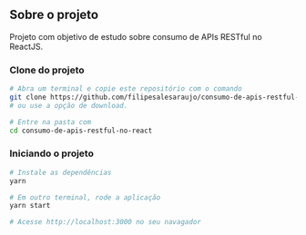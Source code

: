 ## Sobre o projeto

Projeto com objetivo de estudo sobre consumo de APIs RESTful no ReactJS.

### **Clone do projeto**

```bash
# Abra um terminal e copie este repositório com o comando
git clone https://github.com/filipesalesaraujo/consumo-de-apis-restful-no-react
# ou use a opção de download.

# Entre na pasta com 
cd consumo-de-apis-restful-no-react
```

### **Iniciando o projeto**

```bash
# Instale as dependências
yarn

# Em outro terminal, rode a aplicação
yarn start

# Acesse http://localhost:3000 no seu navagador
```